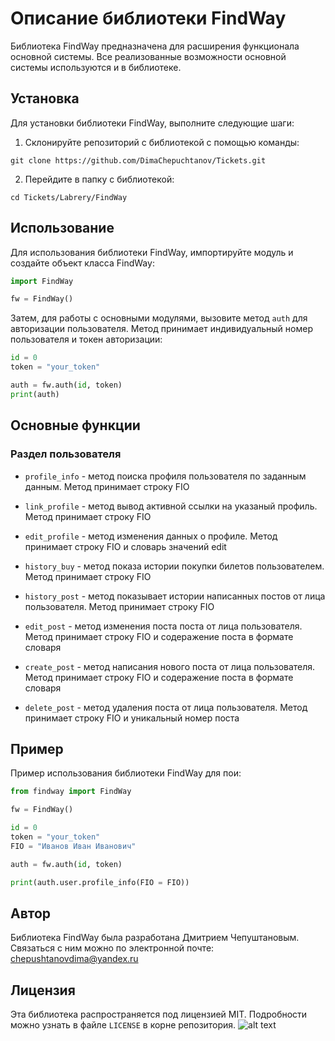 
# Описание библиотеки FindWay

Библиотека FindWay предназначена для расширения функционала основной системы. Все реализованные возможности основной системы используются и в библиотеке.

## Установка

Для установки библиотеки FindWay, выполните следующие шаги:

1. Склонируйте репозиторий с библиотекой с помощью команды:
```
git clone https://github.com/DimaChepuchtanov/Tickets.git
```

2. Перейдите в папку с библиотекой:
```
cd Tickets/Labrery/FindWay
```


## Использование

Для использования библиотеки FindWay, импортируйте модуль и создайте объект класса FindWay:
```python
import FindWay

fw = FindWay()
```

Затем, для работы с основными модулями, вызовите метод `auth` для авторизации пользователя. Метод принимает индивидуальный номер пользователя и токен авторизации:
```python
id = 0
token = "your_token"

auth = fw.auth(id, token)
print(auth)
```

## Основные функции

### Раздел пользователя

* `profile_info` - метод поиска профиля пользователя по заданным данным. Метод принимает строку FIO

* `link_profile` - метод вывод активной ссылки на указаный профиль. Метод принимает строку FIO

* `edit_profile` - метод изменения данных о профиле. Метод принимает строку FIO и словарь значений edit

* `history_buy` - метод показа истории покупки билетов пользователем. Метод принимает строку FIO

* `history_post` - метод показывает истории написанных постов от лица пользователя. Метод принимает строку FIO

* `edit_post` - метод изменения поста поста от лица пользователя. Метод принимает строку FIO и содеражение поста в формате словаря

* `create_post` - метод написания нового поста от лица пользователя. Метод принимает строку FIO и содеражение поста в формате словаря

* `delete_post` - метод удаления поста от лица пользователя. Метод принимает строку FIO и уникальный номер поста



## Пример

Пример использования библиотеки FindWay для пои:

```python
from findway import FindWay

fw = FindWay()

id = 0
token = "your_token"
FIO = "Иванов Иван Иванович"

auth = fw.auth(id, token)

print(auth.user.profile_info(FIO = FIO))
```

## Автор

Библиотека FindWay была разработана Дмитрием Чепуштановым. Связаться с ним можно по электронной почте: chepushtanovdima@yandex.ru

## Лицензия

Эта библиотека распространяется под лицензией MIT. Подробности можно узнать в файле `LICENSE` в корне репозитория.
![alt text](iconSite.png)


